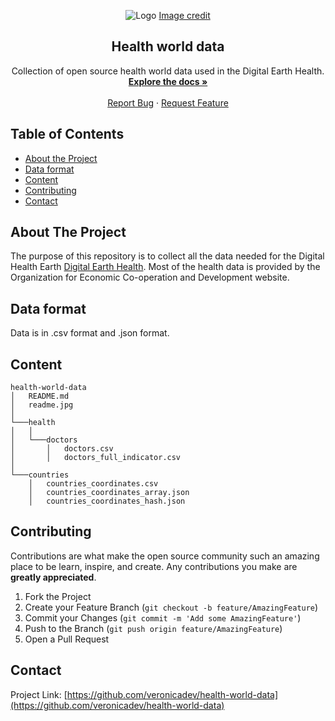 <p align="center">
<img src="https://raw.githubusercontent.com/veronicadev/health-world-data/master/public/readme.jpg" alt="Logo">
<a href="https://it.freepik.com/katemangostar" target="_blank">Image credit</a> 
</p>
<h2 align="center"> Health world data</h2>
  <p align="center">
    Collection of open source health world data used in the Digital Earth Health. 
    <br />
    <a href="https://github.com/veronicadev/health-world-data"><strong>Explore the docs »</strong></a>
    <br />
    <br />
    <a href="https://github.com/veronicadev/health-world-data/issues">Report Bug</a>
    ·
    <a href="https://github.com/veronicadev/health-world-data/issues">Request Feature</a>
  </p>


<!-- TABLE OF CONTENTS -->
## Table of Contents

* [About the Project](#about-the-project)
* [Data format](#data-format)
* [Content](#content)
* [Contributing](#contributing)
* [Contact](#contact)

 
## About The Project

The purpose of this repository is to collect all the data needed for the Digital Health Earth [Digital Earth Health](https://github.com/veronicadev/digital-earth). Most of the health data is provided by the Organization for Economic Co-operation and Development website.


## Data format
Data is in .csv format and .json format.

## Content
```
health-world-data
│   README.md
│   readme.jpg    
│
└───health
│   │
│   └───doctors
│       │   doctors.csv
│       │   doctors_full_indicator.csv
│   
└───countries
    │   countries_coordinates.csv
    │   countries_coordinates_array.json
    │   countries_coordinates_hash.json
```

## Contributing

Contributions are what make the open source community such an amazing place to be learn, inspire, and create. Any contributions you make are **greatly appreciated**.

1. Fork the Project
2. Create your Feature Branch (`git checkout -b feature/AmazingFeature`)
3. Commit your Changes (`git commit -m 'Add some AmazingFeature'`)
4. Push to the Branch (`git push origin feature/AmazingFeature`)
5. Open a Pull Request


## Contact

Project Link: [https://github.com/veronicadev/health-world-data](https://github.com/veronicadev/health-world-data)
